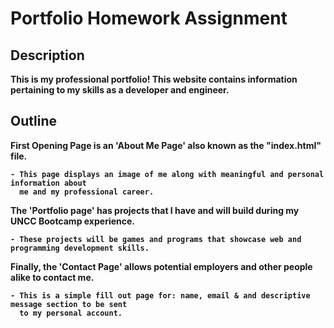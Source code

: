 <h1><strong>Portfolio Homework Assignment<strong></h1>

<h2><strong>Description<strong></h2>
This is my professional portfolio!
This website contains information pertaining to my skills as a developer and engineer. 


## Outline
First Opening Page is an 'About Me Page' also known as the "index.html" file.

    - This page displays an image of me along with meaningful and personal information about 
      me and my professional career.

The 'Portfolio page' has projects that I have and will build during my UNCC Bootcamp experience.

    - These projects will be games and programs that showcase web and programming development skills.

Finally, the 'Contact Page' allows potential employers and other people alike to contact me.

    - This is a simple fill out page for: name, email & and descriptive message section to be sent 
      to my personal account.

